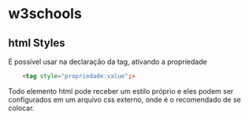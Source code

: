 # w3schools

## html Styles
É possível usar na declaração da tag, ativando a propriedade

```html
    <tag style="propriedade:value";>
```
Todo elemento html pode receber um estilo próprio e eles podem ser configurados
em um arquivo css externo, onde é o recomendado de se colocar.